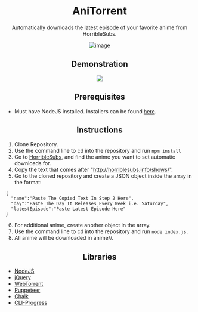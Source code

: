<h1 align="center">AniTorrent</h1>

<p align="center">Automatically downloads the latest episode of your favorite anime from HorribleSubs.</p>

<p align="center">
  <img src="https://i.imgur.com/LxpLI6A.jpg" alt="image">
</p>

<h2 align="center">Demonstration</h2>

<p align="center">
  <a href="https://www.youtube.com/watch?v=HO3uTBC0Ilo">
    <img src="https://i.imgur.com/CjAIDjN.png">
  </a>
</p>

<h2 align="center">Prerequisites</h2>

* Must have NodeJS installed. Installers can be found [here](https://nodejs.org/en/download/).

<h2 align="center">Instructions</h2>

1. Clone Repository.
2. Use the command line to cd into the repository and run ```npm install```
3. Go to [HorribleSubs](horriblesubs.info), and find the anime you want to set automatic downloads for.
4. Copy the text that comes after "http://horriblesubs.info/shows/".
5. Go to the cloned repository and create a JSON object inside the array in the format:
  ```
  {
    "name":"Paste The Copied Text In Step 2 Here",
    "day":"Paste The Day It Releases Every Week i.e. Saturday",
    "latestEpisode":"Paste Latest Episode Here"
  }  
  ```
6. For additional anime, create another object in the array.
7. Use the command line to cd into the repository and run ```node index.js```.
8. All anime will be downloaded in anime/<anime name>/.

<h2 align="center">Libraries</h2>

* [NodeJS](https://nodejs.org)
* [jQuery](https://jquery.com/)
* [WebTorrent](https://github.com/webtorrent/webtorrent)
* [Puppeteer](https://github.com/GoogleChrome/puppeteer)
* [Chalk](https://github.com/chalk/chalk)
* [CLI-Progress](https://github.com/AndiDittrich/Node.CLI-Progress)
